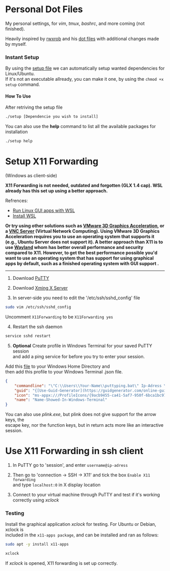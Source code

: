 # Personal Dot Files

My personal settings, for *vim*, *tmux*, *bashrc*, and more coming
(not finished).

Heavily inspired by [rwxrob](https://github.com/rwxrob) and his [dot files](https://github.com/rwxrob/dot) with additional changes made by myself.

### Instant Setup

By using the [setup file](https://github.com/gardm1/setup) we can automatically setup wanted dependencies for Linux/Ubuntu. <br />
If it's not an executable allready, you can make it one, by using the ```chmod +x setup``` command.

#### How To Use

After retriving the setup file

```bash
./setup [Dependencie you wish to install]
```

You can also use the **help** command to list all the available packages for installation 

```bash
./setup help
```


# Setup X11 Forwarding
(Windows as client-side)

**X11 Forwarding is not needed, outdated and forgotten (GLX 1.4 cap). WSL already has this set up using a better approach.**

Refrences: 
* [Run Linux GUI apps with WSL](https://learn.microsoft.com/en-us/windows/wsl/tutorials/gui-apps)
* [Install WSL](https://learn.microsoft.com/en-us/windows/wsl/install)

**Or try using other solutions such as [VMware 3D Graphics Acceleration](https://docs.vmware.com/en/VMware-Workstation-Pro/17/com.vmware.ws.using.doc/GUID-F5186526-2382-4F4A-8009-3D07773A1404.html), or a [VNC Server](https://www.google.com/search?q=vnc+server&sxsrf=AJOqlzUvidsyyI4E9saqFnSNHQipD7-mXg%3A1677677038811&ei=7lH_Y5CVMZaBxc8Pif6d-Ac&ved=0ahUKEwiQxMj_6br9AhWWQPEDHQl_B38Q4dUDCA4&uact=5&oq=vnc+server&gs_lcp=Cgxnd3Mtd2l6LXNlcnAQAzIECCMQJzIFCAAQgAQyBQgAEIAEMggIABCABBDLATIICAAQgAQQywEyCAgAEIAEEMsBMggIABCABBDLATIICAAQgAQQywEyCAgAEIAEEMsBMggIABCABBDLAToKCAAQRxDWBBCwAzoHCAAQsAMQQ0oECEEYAFCLA1inBGDaBWgCcAF4AIABP4gBe5IBATKYAQCgAQHIAQrAAQE&sclient=gws-wiz-serp) (Virtual Network Computing). Using VMware 3D Graphics Acceleration requires you to use an operating system that supports it (e.g., Ubuntu Server does not support it). A better approach than X11 is to use [Wayland](https://wayland.freedesktop.org/) whom has better overall performance and security compared to X11. However, to get the best performance possible you'd want to use an operating system that has support for using graphical apps by default, such as a finished operating system with GUI support .**

---

1. Download [PuTTY](https://www.chiark.greenend.org.uk/~sgtatham/putty/latest.html)
2. Download [Xming X Server](https://sourceforge.net/projects/xming/)

3. In server-side you need to edit the '/etc/ssh/sshd_config' file

```bash
sudo vim /etc/ssh/sshd_config
```
Uncomment ```X11Forwarding``` to be ```X11Forwarding yes``` 

4. Restart the ssh daemon
 
```bash
service sshd restart
```

5. **Optional** Create profile in Windows Terminal for your saved PuTTY session <br />
and add a ping service for before you try to enter your session.

Add this [file](https://github.com/gardm1/dot/tree/main/PuTTY) to your Windows Home Directory and <br />
then add this profile to your Windows Terminal .json file.

```json
{
    "commandline": "\"C:\\Users\\Your-Name\\puttyping.bat\" Ip-Adress \"Your-Putty-Session\"",
    "guid": "{[Use-Guid-Generator](https://guidgenerator.com/online-guid-generator.aspx)}",
    "icon": "ms-appx:///ProfileIcons/{9acb9455-ca41-5af7-950f-6bca1bc9722f}.png",
    "name": "Name-Showed-In-Windows-Terminal"
}
```

You can also use *plink.exe*, but plink does not give support for the arrow keys, the <br />
escape key, nor the function keys, but in return acts more like an interactive session.

# Use X11 Forwarding in ssh client

1. In PuTTY go to 'session', and enter  ```username@ip-adress```

2. Then go to 'connection &rarr; SSH &rarr; X11' and tick the box ```Enable X11 forwarding``` <br />
and type ```localhost:0``` in X display location

3. Connect to your virtual machine through PuTTY and test if it's working correctly using *xclock*

### Testing

Install the graphical application *xclock* for testing. For Ubuntu or Debian, xclock is <br /> 
included in the ```x11-apps package```, and can be installed and ran as follows:

 ```bash
sudo apt -y install x11-apps
```

```bash
xclock
```

If *xclock* is opened, X11 forwarding is set up correctly.
